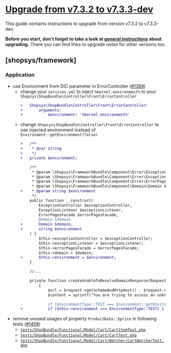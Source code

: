 # [Upgrade from v7.3.2 to v7.3.3-dev](https://github.com/shopsys/shopsys/compare/v7.3.2...7.3)

This guide contains instructions to upgrade from version v7.3.2 to v7.3.3-dev.

**Before you start, don't forget to take a look at [general instructions](https://github.com/shopsys/shopsys/blob/7.3/UPGRADE.md) about upgrading.**
There you can find links to upgrade notes for other versions too.

## [shopsys/framework]

### Application
- use Environment from DIC parameter in ErrorController ([#1389](https://github.com/shopsys/shopsys/pull/1389))
    - change your `services.yml` to inject `%kernel.environment%` to your `Shopsys\ShopBundle\Controller\Front\ErrorController`
        ```diff
        +   Shopsys\ShopBundle\Controller\Front\ErrorController:
        +       arguments:
        +           $environment: '%kernel.environment%'
        ```
    - change `Shopsys\ShopBundle\Controller\Front\ErrorController` to use injected environment instead of `Environment::getEnvironment(false)`
        ```diff
        +   /**
        +    * @var string
        +    */
        +   private $environment;

            /**
             * @param \Shopsys\FrameworkBundle\Component\Error\ExceptionController $exceptionController
             * @param \Shopsys\FrameworkBundle\Component\Error\ExceptionListener $exceptionListener
             * @param \Shopsys\FrameworkBundle\Component\Error\ErrorPagesFacade $errorPagesFacade
             * @param \Shopsys\FrameworkBundle\Component\Domain\Domain $domain
        +    * @param string $environment
             */
            public function __construct(
                ExceptionController $exceptionController,
                ExceptionListener $exceptionListener,
                ErrorPagesFacade $errorPagesFacade,
        -       Domain $domain
        +       Domain $domain,
        +       string $environment
            ) {
                $this->exceptionController = $exceptionController;
                $this->exceptionListener = $exceptionListener;
                $this->errorPagesFacade = $errorPagesFacade;
                $this->domain = $domain;
        +       $this->environment = $environment;
            }

            //...

            private function createUnableToResolveDomainResponse(Request $request): Response
                {
                    $url = $request->getSchemeAndHttpHost() . $request->getBasePath();
                    $content = sprintf("You are trying to access an unknown domain '%s'.", $url);

        -           if (EnvironmentType::TEST === Environment::getEnvironment(false)) {    
        +           if ($this->environment === EnvironmentType::TEST) {
        ```
- remove unused usages of property `ProductData::$price` in following tests ([#1459](https://github.com/shopsys/shopsys/pull/1459))
    - [`tests/ShopBundle/Functional/Model/Cart/CartItemTest.php`](https://github.com/shopsys/shopsys/pull/1459/files#diff-a00850a718c91d2fc057e182c72ce13c)
    - [`tests/ShopBundle/Functional/Model/Cart/CartTest.php`](https://github.com/shopsys/shopsys/pull/1459/files#diff-e5523042560228cc06e1cf49cf4e1ec2)
    - [`tests/ShopBundle/Functional/Model/Cart/Watcher/CartWatcherTest.php`](https://github.com/shopsys/shopsys/pull/1459/files#diff-51c8da3c731810f6e72b0e4b676490a9)
